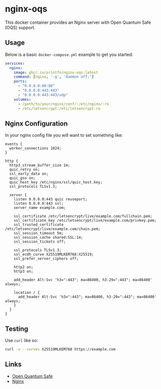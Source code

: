 # nginx-oqs

This docker container provides an Nginx server with Open Quantum Safe (OQS) support.

## Usage

Below is a basic `docker-compose.yml` example to get you started:

```yaml
services:
  nginx:
    image: ghcr.io/printfn/nginx-oqs:latest
    command: [nginx, '-g', 'daemon off;']
    ports:
      - "0.0.0.0:80:80"
      - "0.0.0.0:443:443"
      - "0.0.0.0:443:443/udp"
    volumes:
      - /path/to/your/nginx/conf/:/etc/nginx/:ro
      - /etc/letsencrypt:/etc/letsencrypt:ro
```

## Nginx Configuration

In your nginx config file you will want to set something like:

```nginx
events {
  worker_connections 1024;
}

http {
  http3_stream_buffer_size 1m;
  quic_retry on;
  ssl_early_data on;
  quic_gso on;
  quic_host_key /etc/nginx/ssl/quic_host.key;
  ssl_protocols TLSv1.3;

  server {
    listen 0.0.0.0:443 quic reuseport;
    listen 0.0.0.0:443 ssl;
    server_name example.com;

    ssl_certificate /etc/letsencrypt/live/example.com/fullchain.pem;
    ssl_certificate_key /etc/letsencrypt/live/example.com/privkey.pem;
    ssl_trusted_certificate /etc/letsencrypt/live/example.com/chain.pem;
    ssl_session_timeout 5m;
    ssl_session_cache shared:SSL:1m;
    ssl_session_tickets off;

    ssl_protocols TLSv1.3;
    ssl_ecdh_curve X25519MLKEM768:X25519;
    ssl_prefer_server_ciphers off;

    http2 on;
    http3 on;

    add_header Alt-Svc 'h3=":443"; ma=86400, h3-29=":443"; ma=86400' always;

    location / {
      add_header Alt-Svc 'h3=":443"; ma=86400, h3-29=":443"; ma=86400' always;
    }
  }
}
```

## Testing

Use `curl` like so:

```sh
curl -v --curves X25519MLKEM768 https://example.com
```

## Links

- [Open Quantum Safe](https://openquantumsafe.org/)
- [Nginx](https://nginx.org/)
